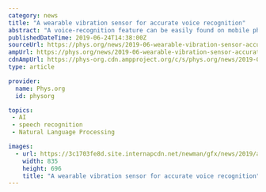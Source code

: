 ```yaml
---
category: news
title: "A wearable vibration sensor for accurate voice recognition"
abstract: "A voice-recognition feature can be easily found on mobile phones these days. Oftentimes, we experience an incident where a speech recognition application is activated in the middle of a meeting or ..."
publishedDateTime: 2019-06-24T14:38:00Z
sourceUrl: https://phys.org/news/2019-06-wearable-vibration-sensor-accurate-voice.html
ampUrl: https://phys.org/news/2019-06-wearable-vibration-sensor-accurate-voice.amp
cdnAmpUrl: https://phys-org.cdn.ampproject.org/c/s/phys.org/news/2019-06-wearable-vibration-sensor-accurate-voice.amp
type: article

provider:
  name: Phys.org
  id: physorg

topics:
 - AI
 - speech recognition
 - Natural Language Processing

images:
  - url: https://3c1703fe8d.site.internapcdn.net/newman/gfx/news/2019/awearablevib.jpg
    width: 835
    height: 696
    title: "A wearable vibration sensor for accurate voice recognition"
---
```


